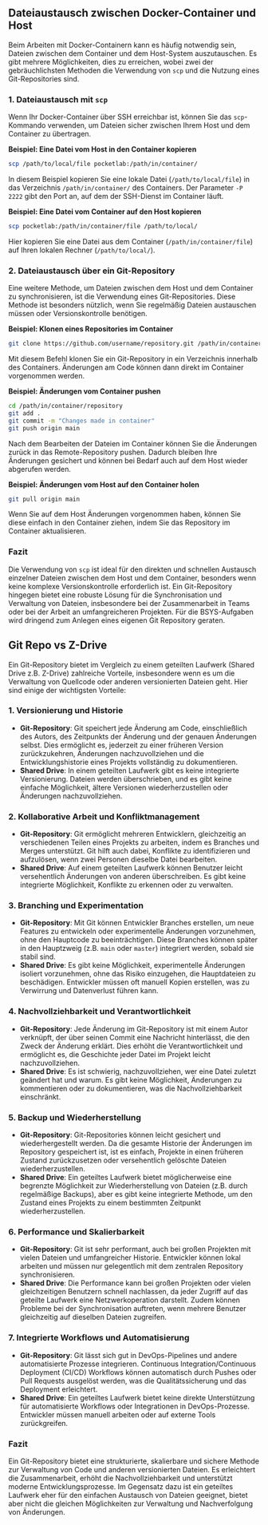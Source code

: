 ## Dateiaustausch zwischen Docker-Container und Host

Beim Arbeiten mit Docker-Containern kann es häufig notwendig sein, Dateien zwischen dem Container und dem Host-System auszutauschen. Es gibt mehrere Möglichkeiten, dies zu erreichen, wobei zwei der gebräuchlichsten Methoden die Verwendung von `scp` und die Nutzung eines Git-Repositories sind.

### 1. Dateiaustausch mit `scp`

Wenn Ihr Docker-Container über SSH erreichbar ist, können Sie das `scp`-Kommando verwenden, um Dateien sicher zwischen Ihrem Host und dem Container zu übertragen.

**Beispiel: Eine Datei vom Host in den Container kopieren**

```bash
scp /path/to/local/file pocketlab:/path/in/container/
```

In diesem Beispiel kopieren Sie eine lokale Datei (`/path/to/local/file`) in das Verzeichnis `/path/in/container/` des Containers. Der Parameter `-P 2222` gibt den Port an, auf dem der SSH-Dienst im Container läuft.

**Beispiel: Eine Datei vom Container auf den Host kopieren**

```bash
scp pocketlab:/path/in/container/file /path/to/local/
```

Hier kopieren Sie eine Datei aus dem Container (`/path/in/container/file`) auf Ihren lokalen Rechner (`/path/to/local/`).

### 2. Dateiaustausch über ein Git-Repository

Eine weitere Methode, um Dateien zwischen dem Host und dem Container zu synchronisieren, ist die Verwendung eines Git-Repositories. Diese Methode ist besonders nützlich, wenn Sie regelmäßig Dateien austauschen müssen oder Versionskontrolle benötigen.

**Beispiel: Klonen eines Repositories im Container**

```bash
git clone https://github.com/username/repository.git /path/in/container/
```

Mit diesem Befehl klonen Sie ein Git-Repository in ein Verzeichnis innerhalb des Containers. Änderungen am Code können dann direkt im Container vorgenommen werden.

**Beispiel: Änderungen vom Container pushen**

```bash
cd /path/in/container/repository
git add .
git commit -m "Changes made in container"
git push origin main
```

Nach dem Bearbeiten der Dateien im Container können Sie die Änderungen zurück in das Remote-Repository pushen. Dadurch bleiben Ihre Änderungen gesichert und können bei Bedarf auch auf dem Host wieder abgerufen werden.

**Beispiel: Änderungen vom Host auf den Container holen**

```bash
git pull origin main
```

Wenn Sie auf dem Host Änderungen vorgenommen haben, können Sie diese einfach in den Container ziehen, indem Sie das Repository im Container aktualisieren.

### Fazit

Die Verwendung von `scp` ist ideal für den direkten und schnellen Austausch einzelner Dateien zwischen dem Host und dem Container, besonders wenn keine komplexe Versionskontrolle erforderlich ist. Ein Git-Repository hingegen bietet eine robuste Lösung für die Synchronisation und Verwaltung von Dateien, insbesondere bei der Zusammenarbeit in Teams oder bei der Arbeit an umfangreicheren Projekten. Für die BSYS-Aufgaben wird dringend zum Anlegen eines eigenen Git Repository geraten.

## Git Repo vs Z-Drive

Ein Git-Repository bietet im Vergleich zu einem geteilten Laufwerk (Shared Drive z.B. Z-Drive) zahlreiche Vorteile, insbesondere wenn es um die Verwaltung von Quellcode oder anderen versionierten Dateien geht. Hier sind einige der wichtigsten Vorteile:

### 1. Versionierung und Historie

- **Git-Repository**: Git speichert jede Änderung am Code, einschließlich des Autors, des Zeitpunkts der Änderung und der genauen Änderungen selbst. Dies ermöglicht es, jederzeit zu einer früheren Version zurückzukehren, Änderungen nachzuvollziehen und die Entwicklungshistorie eines Projekts vollständig zu dokumentieren.
- **Shared Drive**: In einem geteilten Laufwerk gibt es keine integrierte Versionierung. Dateien werden überschrieben, und es gibt keine einfache Möglichkeit, ältere Versionen wiederherzustellen oder Änderungen nachzuvollziehen.

### 2. Kollaborative Arbeit und Konfliktmanagement

- **Git-Repository**: Git ermöglicht mehreren Entwicklern, gleichzeitig an verschiedenen Teilen eines Projekts zu arbeiten, indem es Branches und Merges unterstützt. Git hilft auch dabei, Konflikte zu identifizieren und aufzulösen, wenn zwei Personen dieselbe Datei bearbeiten.
- **Shared Drive**: Auf einem geteilten Laufwerk können Benutzer leicht versehentlich Änderungen von anderen überschreiben. Es gibt keine integrierte Möglichkeit, Konflikte zu erkennen oder zu verwalten.

### 3. Branching und Experimentation

- **Git-Repository**: Mit Git können Entwickler Branches erstellen, um neue Features zu entwickeln oder experimentelle Änderungen vorzunehmen, ohne den Hauptcode zu beeinträchtigen. Diese Branches können später in den Hauptzweig (z.B. `main` oder `master`) integriert werden, sobald sie stabil sind.
- **Shared Drive**: Es gibt keine Möglichkeit, experimentelle Änderungen isoliert vorzunehmen, ohne das Risiko einzugehen, die Hauptdateien zu beschädigen. Entwickler müssen oft manuell Kopien erstellen, was zu Verwirrung und Datenverlust führen kann.

### 4. Nachvollziehbarkeit und Verantwortlichkeit

- **Git-Repository**: Jede Änderung im Git-Repository ist mit einem Autor verknüpft, der über seinen Commit eine Nachricht hinterlässt, die den Zweck der Änderung erklärt. Dies erhöht die Verantwortlichkeit und ermöglicht es, die Geschichte jeder Datei im Projekt leicht nachzuvollziehen.
- **Shared Drive**: Es ist schwierig, nachzuvollziehen, wer eine Datei zuletzt geändert hat und warum. Es gibt keine Möglichkeit, Änderungen zu kommentieren oder zu dokumentieren, was die Nachvollziehbarkeit einschränkt.

### 5. Backup und Wiederherstellung

- **Git-Repository**: Git-Repositories können leicht gesichert und wiederhergestellt werden. Da die gesamte Historie der Änderungen im Repository gespeichert ist, ist es einfach, Projekte in einen früheren Zustand zurückzusetzen oder versehentlich gelöschte Dateien wiederherzustellen.
- **Shared Drive**: Ein geteiltes Laufwerk bietet möglicherweise eine begrenzte Möglichkeit zur Wiederherstellung von Dateien (z.B. durch regelmäßige Backups), aber es gibt keine integrierte Methode, um den Zustand eines Projekts zu einem bestimmten Zeitpunkt wiederherzustellen.

### 6. Performance und Skalierbarkeit

- **Git-Repository**: Git ist sehr performant, auch bei großen Projekten mit vielen Dateien und umfangreicher Historie. Entwickler können lokal arbeiten und müssen nur gelegentlich mit dem zentralen Repository synchronisieren.
- **Shared Drive**: Die Performance kann bei großen Projekten oder vielen gleichzeitigen Benutzern schnell nachlassen, da jeder Zugriff auf das geteilte Laufwerk eine Netzwerkoperation darstellt. Zudem können Probleme bei der Synchronisation auftreten, wenn mehrere Benutzer gleichzeitig auf dieselben Dateien zugreifen.

### 7. Integrierte Workflows und Automatisierung

- **Git-Repository**: Git lässt sich gut in DevOps-Pipelines und andere automatisierte Prozesse integrieren. Continuous Integration/Continuous Deployment (CI/CD) Workflows können automatisch durch Pushes oder Pull Requests ausgelöst werden, was die Qualitätssicherung und das Deployment erleichtert.
- **Shared Drive**: Ein geteiltes Laufwerk bietet keine direkte Unterstützung für automatisierte Workflows oder Integrationen in DevOps-Prozesse. Entwickler müssen manuell arbeiten oder auf externe Tools zurückgreifen.

### Fazit

Ein Git-Repository bietet eine strukturierte, skalierbare und sichere Methode zur Verwaltung von Code und anderen versionierten Dateien. Es erleichtert die Zusammenarbeit, erhöht die Nachvollziehbarkeit und unterstützt moderne Entwicklungsprozesse. Im Gegensatz dazu ist ein geteiltes Laufwerk eher für den einfachen Austausch von Dateien geeignet, bietet aber nicht die gleichen Möglichkeiten zur Verwaltung und Nachverfolgung von Änderungen.
